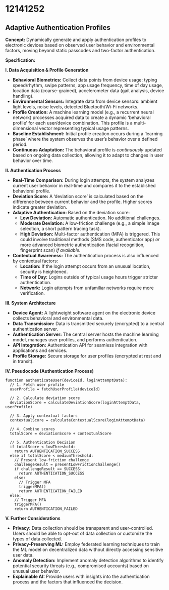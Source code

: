 # 12141252

## Adaptive Authentication Profiles

**Concept:** Dynamically generate and apply authentication profiles to electronic devices based on observed user behavior and environmental factors, moving beyond static passcodes and two-factor authentication.

**Specification:**

**I. Data Acquisition & Profile Generation**

*   **Behavioral Biometrics:** Collect data points from device usage: typing speed/rhythm, swipe patterns, app usage frequency, time of day usage, location data (coarse-grained), accelerometer data (gait analysis, device handling).
*   **Environmental Sensors:** Integrate data from device sensors: ambient light levels, noise levels, detected Bluetooth/Wi-Fi networks.
*   **Profile Creation:**  A machine learning model (e.g., a recurrent neural network) processes acquired data to create a dynamic ‘behavioral profile’ for each user/device combination.  This profile is a multi-dimensional vector representing typical usage patterns.
*   **Baseline Establishment:**  Initial profile creation occurs during a ‘learning phase’ where the system observes the user’s behavior over a defined period.
*   **Continuous Adaptation:** The behavioral profile is *continuously* updated based on ongoing data collection, allowing it to adapt to changes in user behavior over time.

**II. Authentication Process**

*   **Real-Time Comparison:** During login attempts, the system analyzes current user behavior in real-time and compares it to the established behavioral profile.
*   **Deviation Score:** A ‘deviation score’ is calculated based on the difference between current behavior and the profile.  Higher scores indicate greater deviation.
*   **Adaptive Authentication:** Based on the deviation score:
    *   **Low Deviation:**  Automatic authentication. No additional challenges.
    *   **Moderate Deviation:**  A low-friction challenge (e.g., a simple image selection, a short pattern tracing task).
    *   **High Deviation:**  Multi-factor authentication (MFA) is triggered. This could involve traditional methods (SMS code, authenticator app) *or* more advanced biometric authentication (facial recognition, fingerprint scan) *if available*.
*   **Contextual Awareness:** The authentication process is also influenced by contextual factors:
    *   **Location:** If the login attempt occurs from an unusual location, security is heightened.
    *   **Time of Day:**  Logins outside of typical usage hours trigger stricter authentication.
    *   **Network:**  Login attempts from unfamiliar networks require more verification.

**III. System Architecture**

*   **Device Agent:** A lightweight software agent on the electronic device collects behavioral and environmental data.
*   **Data Transmission:** Data is transmitted securely (encrypted) to a central authentication server.
*   **Authentication Server:**  The central server hosts the machine learning model, manages user profiles, and performs authentication.
*   **API Integration:**  Authentication API for seamless integration with applications and services.
*   **Profile Storage:** Secure storage for user profiles (encrypted at rest and in transit).

**IV. Pseudocode (Authentication Process)**

```pseudocode
function authenticateUser(deviceId, loginAttemptData):
  // 1. Fetch user profile
  userProfile = fetchUserProfile(deviceId)

  // 2. Calculate deviation score
  deviationScore = calculateDeviationScore(loginAttemptData, userProfile)

  // 3. Apply contextual factors
  contextualScore = calculateContextualScore(loginAttemptData)

  // 4. Combine scores
  totalScore = deviationScore + contextualScore

  // 5. Authentication Decision
  if totalScore < lowThreshold:
    return AUTHENTICATION_SUCCESS
  else if totalScore < mediumThreshold:
    // Present low-friction challenge
    challengeResult = presentLowFrictionChallenge()
    if challengeResult == SUCCESS:
      return AUTHENTICATION_SUCCESS
    else:
      // Trigger MFA
      triggerMFA()
      return AUTHENTICATION_FAILED
  else:
    // Trigger MFA
    triggerMFA()
    return AUTHENTICATION_FAILED
```

**V. Further Considerations**

*   **Privacy:**  Data collection should be transparent and user-controlled.  Users should be able to opt-out of data collection or customize the types of data collected.
*   **Privacy-Preserving ML:** Employ federated learning techniques to train the ML model on decentralized data without directly accessing sensitive user data.
*   **Anomaly Detection:**  Implement anomaly detection algorithms to identify potential security threats (e.g., compromised accounts) based on unusual user behavior.
*   **Explainable AI:**  Provide users with insights into the authentication process and the factors that influenced the decision.